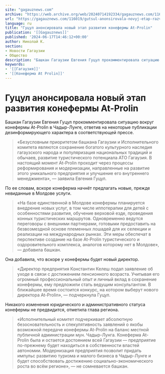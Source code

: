 ```yaml
---
site: "gagauznews.com"
archive: "https://web.archive.org/web/20240714192334/gagauznews.com/116019/gutsul-anonsirovala-novyj-etap-razvitiya-konefermy-at-prolin.html"
url: "https://gagauznews.com/116019/gutsul-anonsirovala-novyj-etap-razvitiya-konefermy-at-prolin.html"
language: ru
title: "Гуцул анонсировала новый этап развития конефермы At-Prolin"
publication: '[[Gagauznews]]'
published: '2024-06-17T14:46:12+00:00'
author: Николай К.
section:
- Новости Гагаузии
- Общество
description: "Башкан Гагаузии Евгения Гуцул прокомментировала ситуацию вокруг конефермы At-Prolin в Чадыр-Лунге, ответив на некоторые публикации дезинформирующего характера в соответствующей прессе. «Безусловным приоритетом башкана Гагаузии и Исполнительного комитета являются сохранение богатого культурного наследия гагаузского народа и популяризация национальных традиций и обычаев, развитие туристического потенциала АТО Гагаузия. В настоящий момент At-Prolin проходит через процессы реформирования и модернизации, направленные на развитие этого уникального предприятия и улучшение его внутреннего менеджмента», — заявила Евгения Гуцул. По ее словам, вскоре конеферма начнёт предлагать новые, прежде невиданные в Молдове услуги. «На базе единственной в Молдове конефермы планируется внедрение новых услуг, в том числе иппотерапии для детей с […]"
keywords:
- '[[Гагаузия]]'
- '[[Конеферма At Prolin]]'
---
```


# Гуцул анонсировала новый этап развития конефермы At-Prolin

Башкан Гагаузии Евгения Гуцул прокомментировала ситуацию вокруг конефермы At-Prolin в Чадыр-Лунге, ответив на некоторые публикации дезинформирующего характера в соответствующей прессе.

> «Безусловным приоритетом башкана Гагаузии и Исполнительного комитета являются сохранение богатого культурного наследия гагаузского народа и популяризация национальных традиций и обычаев, развитие туристического потенциала АТО Гагаузия. В настоящий момент At-Prolin проходит через процессы реформирования и модернизации, направленные на развитие этого уникального предприятия и улучшение его внутреннего менеджмента», — заявила Евгения Гуцул.

По ее словам, вскоре конеферма начнёт предлагать новые, прежде невиданные в Молдове услуги.

> «На базе единственной в Молдове конефермы планируется внедрение новых услуг, в том числе иппотерапии для детей с особенностями развития, обучение верховой езде, проведения конных туристических маршрутов. Одновременно ведутся переговоры с внешними партнерами, готовыми предоставить на безвозмездной основе племенных лошадей для их селекции и реализации на международных рынках. Эти меры обеспечат в перспективе создание на базе At-Prolin туристического и оздоровительного комплекса, аналогов которому нет в Молдове», — добавила башкан.

Она добавила, что вскоре у конефермы будет новый директор.

> «Директор предприятия Константин Келеш подал заявление об уходе в связи с достижением пенсионного возраста. Учитывая его огромный профессиональный опыт и личный вклад в сохранение конефермы, ему предложили стать ведущим консультантом. В ближайшее время состоится конкурс, на котором выберут нового директора At-Prolin», — подчеркнула Гуцул.

Никакого изменения юридического и административного статуса конефермы не предвидится, отметила глава региона.

> «Исполнительный комитет подчеркивает абсолютную безосновательность и спекулятивность заявлений о якобы возможной передаче конефермы At-Prolin на баланс местной публичной администрации мун. Чадыр-Лунга. Конеферма At-Prolin была и остается достоянием всей Гагаузии — предприятие по-прежнему будет находиться в собственности властей автономии. Модернизация предприятия позволит придать импульс развитию туризма и малого бизнеса в Чадыр-Лунге и будет способствовать достижению социально-экономического роста во всём регионе», — не сомневается башкан.